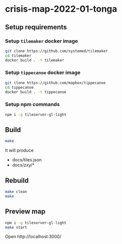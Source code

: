 # crisis-map-2022-01-tonga

## Setup requirements

### Setup `tilemaker` docker image

```bash
git clone https://github.com/systemed/tilemaker
cd tilemaker
docker build . -t tilemaker
```

### Setup `tippecanoe` docker image

```bash
git clone https://github.com/mapbox/tippecanoe
cd tippecanoe
docker build . -t tippecanoe
```

### Setup npm commands

```bash
npm i -g tileserver-gl-light
```

## Build

```bash
make
```

It will produce

- docs/tiles.json
- docs/zxy/\*

## Rebuild

```bash
make clean
make
```

## Preview map

```bash
npm i -g tileserver-gl-light
make start
```

Open http://localhost:3000/
